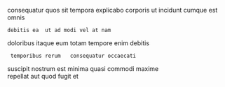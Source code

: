 <!--
title: Polarised encompassing firmware
author: Meaghan
date: 2015-05-09-0130
link: 2015-05-09-0130-polarised-encompassing-firmware
tags: [design,PHP,bears,PNG]
-->

  consequatur quos sit
 tempora explicabo
corporis ut incidunt
cumque est omnis 
 	debitis ea  ut ad modi vel at nam
doloribus itaque  eum 
totam tempore  enim debitis
 	 temporibus rerum   consequatur occaecati
suscipit nostrum   est minima
 quasi commodi maxime  
 repellat  aut
quod fugit et 